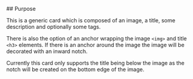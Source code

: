 ## Purpose

This is a generic card which is composed of an image, a title, some description and optionally some tags.

There is also the option of an anchor wrapping the image `<img>` and title `<h3>` elements. If there is an anchor around the image the image will be decorated with an inward notch.

Currently this card only supports the title being below the image as the notch will be created on the bottom edge of the image.
